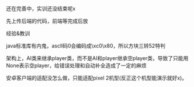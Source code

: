 还在完善中，实训还没结束呢x

先上传后端的代码，前端等完成后放

经验&教训

java标准库有内鬼，ascll码0会编码成\xc0\x80，所以方块三转52特判

架构上，AI类来继承player类，而不是AI和player继承空player类，导致了只能用None表示空player，给错误处理和自动补全造成了一定的麻烦

安卓客户端的适配没怎么做，只能适配pixel 2机型(反正这个机型能演示就好x)。